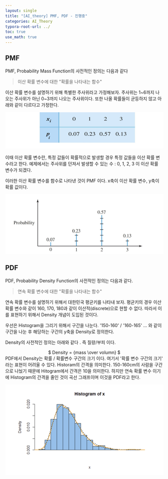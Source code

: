 ```yaml
---
layout: single
title: "[AI_theory] PMF, PDF - 진행중" 
categories: AI_Theory
typora-root-url: ../
toc: true
use_math: true
---
```


## PMF

PMF, Probability Mass Function의 사전적인 정의는 다음과 같다

> 이산 확률 변수에 대한 "확률을 나타내는 함수"

이산 확률 변수를 설명하기 위해 특별한 주사위라고 가정해보자. 주사위는 1~6까지 나오는 주사위가 아닌 0~3까지 나오는 주사위이다. 또한 나올 확률들이 균등하지 않고 아래와 같이 다르다고 가정한다. 

![image-20240223173226186](/images/2024-02-23-AI_Theory3/image-20240223173226186.png)

이때 이산 확률 변수란, 특정 값들이 확률적으로 발생할 경우 특정 값들을 이산 확률 변수라고 한다. 예제에서는 주사위를 던져서 발생할 수 있는 수 : 0, 1, 2, 3 이 이산 확률 변수가 되겠다. 

이러한 이산 확률 변수를 함수로 나타낸 것이 PMF 이다. x축이 이산 확률 변수, y축이 확률 값이다. 

![image-20240223172807090](/images/2024-02-23-AI_Theory3/image-20240223172807090.png)



## PDF

PDF, Probability Density Function의 사전적인 정의는 다음과 같다. 

> 연속 확률 변수에 대한 "확률을 나타내는 함수"

연속 확률 변수를 설명하기 위해서 대한민국 평균키를 나타내 보자. 평균키의 경우 이산 확률 변수와 같이 160, 170, 180과 같이 이산적(discrete)으로 현할 수 없다. 따라서 이를 표현하기 위해서 Density 개념이 도입된 것이다. 



우선은 Histogram을 그리기 위해서 구간을 나눈다. '150-160' / '160-165' ... 와 같이 구간을 나눈 후 해당하는 구간의 y축을 Density로 정의한다. 

Density의 사전적인 정의는 아래와 같다 . 즉  질량/부피 이다. 

<center>$
Density  = {mass \over volumn}
$</center>
PDF에서 Density는 확률 / 확률변수 구간의 크기 이다. 여기서 '확률 변수 구간의 크기' 라는 표현이 어려울 수 있다. Historam의 간격을 의미한다. 150-160cm의 사람을 구간으로 나눴기 때문에 Hitogram에서 간격은 10을 의미한다. 하지만 연속 확률 변수 이기에 Histogram의 간격을 줄인 것이 곡선 그래프이며 이것을 PDF라고 한다. 



![그림3](/images/2024-02-23-AI_Theory3/그림3.png)



